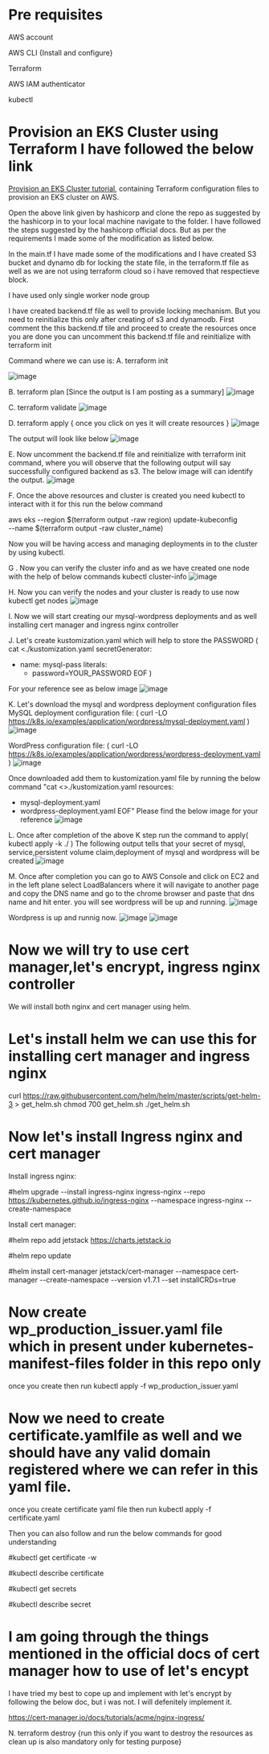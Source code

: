 # Pre requisites
AWS account

AWS CLI {Install and configure}

Terraform

AWS IAM authenticator

kubectl

# Provision an EKS Cluster using Terraform I have followed the below link 

[Provision an EKS Cluster tutorial](https://developer.hashicorp.com/terraform/tutorials/kubernetes/eks), containing
Terraform configuration files to provision an EKS cluster on AWS.

Open the above link given by hashicorp and clone the repo as suggested by the hashicorp in to your local machine navigate to the folder. I have followed the steps suggested by the hashicorp official docs. But
as per the requirements I made some of the modification as listed below.

In the main.tf I have made some of the modifications and I have created S3 bucket and dynamo db for locking the state file, in the terraform.tf file as well 
as we are not using terraform cloud so i have removed that respectieve block.

I have used only single worker node group

I have created backend.tf file as well to provide locking mechanism. But you need to reinitialize this only after creating of s3 and dynamodb. First comment the this backend.tf tile
and proceed to create the resources once you are done you can uncomment this backend.tf file and reinitialize with terraform init

Command where we can use is:
A. terraform init

![image](https://github.com/anilsree6/terraform-with-eks/assets/149375170/29a4fc5b-1162-4a05-a09d-60c30afa37ae)


B. terraform plan [Since the output is I am posting as a summary]
![image](https://github.com/anilsree6/terraform-with-eks/assets/149375170/b2a2acc6-7026-45eb-ab3f-9ae92f10f436)



C. terraform validate
![image](https://github.com/anilsree6/terraform-with-eks/assets/149375170/05c43a2f-c107-43fe-afb2-0de0b97b0a01)


D. terraform apply { once you click on yes it will create resources }
![image](https://github.com/anilsree6/terraform-with-eks/assets/149375170/7bfde5c1-7cdc-459a-b86b-94842edc049a)

The output will look like below
![image](https://github.com/anilsree6/terraform-with-eks/assets/149375170/f77d3e59-1b28-4eca-b1cd-a030594e449a)

E. Now uncomment the backend.tf file and reinitialize with terraform init command, where you will observe that the following output will say
successfully configured backend as s3. The below image will can identify the output.
![image](https://github.com/anilsree6/terraform-with-eks/assets/149375170/96bd5d5f-6308-41ff-b718-347f0bb26f10)

F. Once the above resources and cluster is created you need kubectl to interact with it for this run the below command

aws eks --region $(terraform output -raw region) update-kubeconfig \
--name $(terraform output -raw cluster_name)

Now you will be having access and managing deployments in to the cluster by using kubectl. 

G . Now you can verify the cluster info and as we have created one node with the help of below commands
kubectl cluster-info
![image](https://github.com/anilsree6/terraform-with-eks/assets/149375170/479cde0f-b1a3-4374-ac85-7a7b468f2600)

H. Now you can verify the nodes and your cluster is ready to use now
kubectl get nodes
![image](https://github.com/anilsree6/terraform-with-eks/assets/149375170/3847e89e-6889-44bf-8dca-44f628fafeac)

I. Now we will start creating our mysql-wordpress deployments and as well installing cert manager and ingress nginx controller

J. Let's create kustomization.yaml which will help to store the PASSWORD
( cat <<EOF >./kustomization.yaml
secretGenerator:
- name: mysql-pass
  literals:
  - password=YOUR_PASSWORD
EOF )
 
For your reference see as below image
![image](https://github.com/anilsree6/terraform-with-eks/assets/149375170/e76524db-1b62-4000-a705-82a8cab89b80)

K. Let's download the mysql and wordpress deployment configuration files
MySQL deployment configuration file:
( curl -LO https://k8s.io/examples/application/wordpress/mysql-deployment.yaml )
![image](https://github.com/anilsree6/terraform-with-eks/assets/149375170/4fac66e5-145e-44f4-a55b-49159cb3fd28)

WordPress configuration file:
( curl -LO https://k8s.io/examples/application/wordpress/wordpress-deployment.yaml )
![image](https://github.com/anilsree6/terraform-with-eks/assets/149375170/5d7b492a-9425-4cb2-abbf-323f63facb78)

Once downloaded add them to kustomization.yaml file by running the below command
"cat <<EOF >>./kustomization.yaml
resources:
  - mysql-deployment.yaml
  - wordpress-deployment.yaml
EOF"
Please find the below image for your reference
![image](https://github.com/anilsree6/terraform-with-eks/assets/149375170/1e341992-c485-450f-b618-cde5f2ae8142)

L. Once after completion of the above K step run the command to apply( kubectl apply -k ./ )
The following output tells that your secret of mysql, service,persistent volume claim,deployment of mysql and wordpress will be created 
![image](https://github.com/anilsree6/terraform-with-eks/assets/149375170/2565d4d3-8aca-47a2-84ec-6ad39f495d3a)

M. Once after completion you can go to AWS Console and click on EC2 and in the left plane select LoadBalancers where it will navigate to another page and copy the
DNS name and go to the chrome browser and paste that dns name and hit enter.  you will see wordpress will be up and running.
![image](https://github.com/anilsree6/terraform-with-eks/assets/149375170/37eb6d60-2bee-4db1-a451-860d5cc45088)

Wordpress is up and runnig now.
![image](https://github.com/anilsree6/terraform-with-eks/assets/149375170/a6ee6db5-9483-4560-a662-bfcdf1ae8afc)
![image](https://github.com/anilsree6/terraform-with-eks/assets/149375170/4e6d739e-1600-4e83-beb6-8e686a362b3d)



# Now we will try to use cert manager,let's encrypt, ingress nginx controller

We will install both nginx and cert manager using helm.

# Let's install helm we can use this for installing cert manager and ingress nginx

curl https://raw.githubusercontent.com/helm/helm/master/scripts/get-helm-3 > get_helm.sh
chmod 700 get_helm.sh
./get_helm.sh

# Now let's install Ingress nginx and cert manager

Install ingress nginx:

#helm upgrade --install ingress-nginx ingress-nginx --repo https://kubernetes.github.io/ingress-nginx --namespace ingress-nginx --create-namespace

Install cert manager:

#helm repo add jetstack https://charts.jetstack.io

#helm repo update

#helm install cert-manager jetstack/cert-manager --namespace cert-manager --create-namespace --version v1.7.1 --set installCRDs=true

# Now create wp_production_issuer.yaml file which in present under kubernetes-manifest-files folder in this repo only 

once you create then run kubectl apply -f wp_production_issuer.yaml

# Now we need to create certificate.yamlfile as well and we should have any valid domain registered where we can refer in this yaml file.

once you create certificate yaml file then run kubectl apply -f certificate.yaml

Then you can also follow and run the below commands for good understanding

#kubectl get certificate -w 

#kubectl describe certificate <certificate-name>

#kubectl get secrets

#kubectl describe secret <your-secret> 

# I am going through the things mentioned in the official docs of cert manager how to use of let's encypt 
I have tried my best to cope up and implement with let's encrypt by following the below doc, but i was not. I will defenitely implement it.

https://cert-manager.io/docs/tutorials/acme/nginx-ingress/

N. terraform destroy {run this only if you want to destroy the resources as clean up is also mandatory only for testing purpose}




